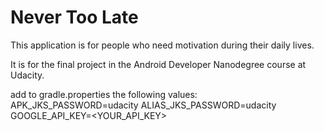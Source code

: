 # Never Too Late

This application is for people who need motivation during their daily lives.


It is for the final project in the Android Developer Nanodegree course at Udacity.

add to gradle.properties the following values:
APK_JKS_PASSWORD=udacity
ALIAS_JKS_PASSWORD=udacity
GOOGLE_API_KEY=<YOUR_API_KEY>
